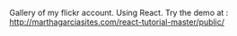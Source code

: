 Gallery of my flickr account. Using React.
Try the demo at : http://marthagarciasites.com/react-tutorial-master/public/

